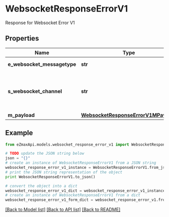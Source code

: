 # WebsocketResponseErrorV1

Response for Websocket Error V1

## Properties

Name | Type | Description | Notes
------------ | ------------- | ------------- | -------------
**e_websocket_messagetype** | **str** | The Type of message | 
**s_websocket_channel** | **str** | The Channel on which to route the websocket message | 
**m_payload** | [**WebsocketResponseErrorV1MPayload**](WebsocketResponseErrorV1MPayload.md) |  | 

## Example

```python
from eZmaxApi.models.websocket_response_error_v1 import WebsocketResponseErrorV1

# TODO update the JSON string below
json = "{}"
# create an instance of WebsocketResponseErrorV1 from a JSON string
websocket_response_error_v1_instance = WebsocketResponseErrorV1.from_json(json)
# print the JSON string representation of the object
print WebsocketResponseErrorV1.to_json()

# convert the object into a dict
websocket_response_error_v1_dict = websocket_response_error_v1_instance.to_dict()
# create an instance of WebsocketResponseErrorV1 from a dict
websocket_response_error_v1_form_dict = websocket_response_error_v1.from_dict(websocket_response_error_v1_dict)
```
[[Back to Model list]](../README.md#documentation-for-models) [[Back to API list]](../README.md#documentation-for-api-endpoints) [[Back to README]](../README.md)


